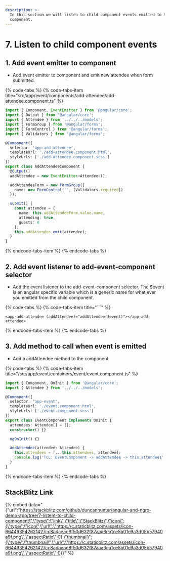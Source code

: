 ```yaml
---
description: >-
  In this section we will listen to child component events emitted to the parent
  component.
---
```


# 7. Listen to child component events

## 1. Add event emitter to component

* Add event emitter to component and emit new attendee when form submitted.

{% code-tabs %}
{% code-tabs-item title="src/app/event/components/add-attendee/add-attendee.component.ts" %}
```typescript
import { Component, EventEmitter } from '@angular/core';
import { Output } from '@angular/core';
import { Attendee } from '../../../models';
import { FormGroup } from '@angular/forms';
import { FormControl } from '@angular/forms';
import { Validators } from '@angular/forms';

@Component({
  selector: 'app-add-attendee',
  templateUrl: './add-attendee.component.html',
  styleUrls: ['./add-attendee.component.scss']
})
export class AddAttendeeComponent {
  @Output()
  addAttendee = new EventEmitter<Attendee>();

  addAttendeeForm = new FormGroup({
    name: new FormControl('', [Validators.required])
  });

  submit() {
    const attendee = {
      name: this.addAttendeeForm.value.name,
      attending: true,
      guests: 0
    };
    this.addAttendee.emit(attendee);
  }
}
```
{% endcode-tabs-item %}
{% endcode-tabs %}

## 2.  Add event listener to add-event-component selector

* Add the event listener to the add-event-component selector. The $event is an angular specific variable which is a generic name for what ever you emitted from the child component.

{% code-tabs %}
{% code-tabs-item title="\`\`\`" %}
```markup
<app-add-attendee (addAttendee)="addAttendee($event)"></app-add-attendee>
```
{% endcode-tabs-item %}
{% endcode-tabs %}

## 3. Add method to call when event is emitted

* Add a addAttendee method to the component

{% code-tabs %}
{% code-tabs-item title="/src/app/event/containers/event/event.component.ts" %}
```typescript
import { Component, OnInit } from '@angular/core';
import { Attendee } from '../../../models';

@Component({
  selector: 'app-event',
  templateUrl: './event.component.html',
  styleUrls: ['./event.component.scss']
})
export class EventComponent implements OnInit {
  attendees: Attendee[] = [];
  constructor() {}

  ngOnInit() {}

  addAttendee(attendee: Attendee) {
    this.attendees = [...this.attendees, attendee];
    console.log('TCL: EventComponent -> addAttendee -> this.attendees', this.attendees);
  }
}
```
{% endcode-tabs-item %}
{% endcode-tabs %}

## StackBlitz Link

{% embed data="{\"url\":\"https://stackblitz.com/github/duncanhunter/angular-and-ngrx-demo-app/tree/7-listent-to-child-component\",\"type\":\"link\",\"title\":\"StackBlitz\",\"icon\":{\"type\":\"icon\",\"url\":\"https://c.staticblitz.com/assets/icon-664493542621427cc8adae5e8f50d632f87aaa6ea1ce5b01e9a3d05b57940a9f.png\",\"aspectRatio\":0},\"thumbnail\":{\"type\":\"thumbnail\",\"url\":\"https://c.staticblitz.com/assets/icon-664493542621427cc8adae5e8f50d632f87aaa6ea1ce5b01e9a3d05b57940a9f.png\",\"aspectRatio\":0}}" %}

